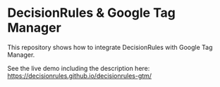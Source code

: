 # DecisionRules & Google Tag Manager
This repository shows how to integrate DecisionRules with Google Tag Manager.

See the live demo including the description here:
https://decisionrules.github.io/decisionrules-gtm/
